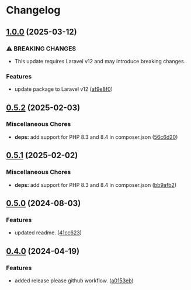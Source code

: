# Changelog

## [1.0.0](https://github.com/tomshaw/electricgrid/compare/v0.5.2...v1.0.0) (2025-03-12)


### ⚠ BREAKING CHANGES

* This update requires Laravel v12 and may introduce breaking changes.

### Features

* update package to Laravel v12 ([af9e8f0](https://github.com/tomshaw/electricgrid/commit/af9e8f08b689ade9eaeb24c5d5f7e1ed395239d8))

## [0.5.2](https://github.com/tomshaw/electricgrid/compare/v0.5.1...v0.5.2) (2025-02-03)


### Miscellaneous Chores

* **deps:** add support for PHP 8.3 and 8.4 in composer.json ([56c6d20](https://github.com/tomshaw/electricgrid/commit/56c6d201e73cba6050e14146447bccb815943262))

## [0.5.1](https://github.com/tomshaw/electricgrid/compare/v0.5.0...v0.5.1) (2025-02-02)


### Miscellaneous Chores

* **deps:** add support for PHP 8.3 and 8.4 in composer.json ([bb9afb2](https://github.com/tomshaw/electricgrid/commit/bb9afb2696761a4d1cffe8350979523bb1ececfc))

## [0.5.0](https://github.com/tomshaw/electricgrid/compare/v0.4.0...v0.5.0) (2024-08-03)


### Features

* updated readme. ([41cc623](https://github.com/tomshaw/electricgrid/commit/41cc623033cafb1a1b53e48bc47c5afe03559200))

## [0.4.0](https://github.com/tomshaw/electricgrid/compare/v0.3.0...v0.4.0) (2024-04-19)


### Features

* added release please github workflow. ([a0153eb](https://github.com/tomshaw/electricgrid/commit/a0153eb031915ab82b0ed24a0025ca79838bfb24))
